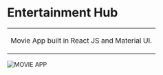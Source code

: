 # Entertainment Hub

<table>

<tr>

<td>

  Movie App built in React JS and Material UI.

</td>

</tr>

</table>

![MOVIE APP](https://user-images.githubusercontent.com/51760520/124705920-1172ac80-df14-11eb-9568-1e91968b1273.png)
